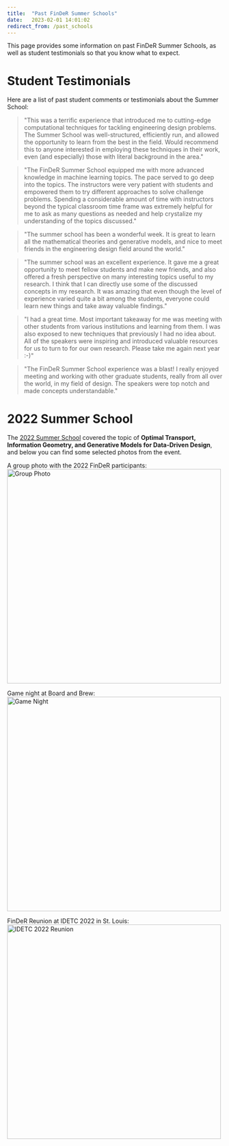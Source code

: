 ```yaml
---
title:  "Past FinDeR Summer Schools"
date:   2023-02-01 14:01:02
redirect_from: /past_schools
---
```


This page provides some information on past FinDeR Summer Schools, as well as student testimonials so that you know what to expect.

# Student Testimonials
Here are a list of past student comments or testimonials about the Summer School:

> "This was a terrific experience that introduced me to cutting-edge computational techniques for tackling engineering design problems. The Summer School was well-structured, efficiently run, and allowed the opportunity to learn from the best in the field. Would recommend this to anyone interested in employing these techniques in their work, even (and especially) those with literal background in the area."

> "The FinDeR Summer School equipped me with more advanced knowledge in machine learning topics. The pace served to go deep into the topics. The instructors were very patient with students and empowered them to try different approaches to solve challenge problems. Spending a considerable amount of time with instructors beyond the typical classroom time frame was extremely helpful for me to ask as many questions as needed and help crystalize my understanding of the topics discussed."

> "The summer school has been a wonderful week. It is great to learn all the mathematical theories and generative models, and nice to meet friends in the engineering design field around the world."

> "The summer school was an excellent experience. It gave me a great opportunity to meet fellow students and make new friends, and also offered a fresh perspective on many interesting topics useful to my research. I think that I can directly use some of the discussed concepts in my research. It was amazing that even though the level of experience varied quite a bit among the students, everyone could learn new things and take away valuable findings."

> "I had a great time. Most important takeaway for me was meeting with other students from various institutions and learning from them. I was also exposed to new techniques that previously I had no idea about. All of the speakers were inspiring and introduced valuable resources for us to turn to for our own research. Please take me again next year :-)"

> "The FinDeR Summer School experience was a blast! I really enjoyed meeting and working with other graduate students, really from all over the world, in my field of design. The speakers were top notch and made concepts understandable."

# 2022 Summer School
The [2022 Summer School](../../2022/schedule/) covered the topic of **Optimal Transport, Information Geometry, and Generative Models for Data-Driven Design**, and below you can find some selected photos from the event.

A group photo with the 2022 FinDeR participants:
<img src="../../images/finder_2022_group.jpg" alt= "Group Photo" width="500px">

Game night at Board and Brew:
<img src="../../images/finder_2022_games.jpg" alt= "Game Night" width="500px">

FinDeR Reunion at IDETC 2022 in St. Louis:
<img src="../../images/finder_2022_reunion.jpg" alt= "IDETC 2022 Reunion" width="500px">

